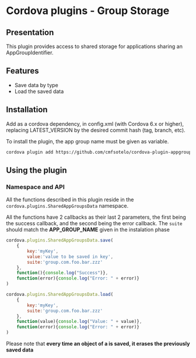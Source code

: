 # Cordova plugins - Group Storage
## Presentation

This plugin provides access to shared storage for applications sharing an AppGroupIdentifier.

## Features
- Save data by type
- Load the saved data

## Installation

Add as a cordova dependency, in config.xml (with Cordova 6.x or higher), replacing LATEST_VERSION by the desired commit hash (tag, branch, etc).

To install the plugin, the app group name must be given as variable.

```bash
cordova plugin add https://github.com/cmfsotelo/cordova-plugin-appgroups-data.git#LATEST_VERSION --variable APP_GROUP_NAME=group.com.foo.bar.zzz
```
## Using the plugin ##

### Namespace and API

All the functions described in this plugin reside in the `cordova.plugins.SharedAppGroupsData` namespace.

All the functions have 2 callbacks as their last 2 parameters, the first
being the success callback, and the second being the error callback.
The `suite` should match the **APP_GROUP_NAME** given in the instalation phase

```javascript
cordova.plugins.SharedAppGroupsData.save(
    { 
        key:'myKey',
        value:'value to be saved in key',
        suite:'group.com.foo.bar.zzz'
    },
    function(){console.log("Success")},
    function(error){console.log("Error: " + error)}
)
```

```javascript
cordova.plugins.SharedAppGroupsData.load(
    { 
        key:'myKey',
        suite:'group.com.foo.bar.zzz'
    },
    function(value){console.log("Value: " + value)},
    function(error){console.log("Error: " + error)}
)
```

Please note that **every time an object of a is saved, it erases the previously saved data**

